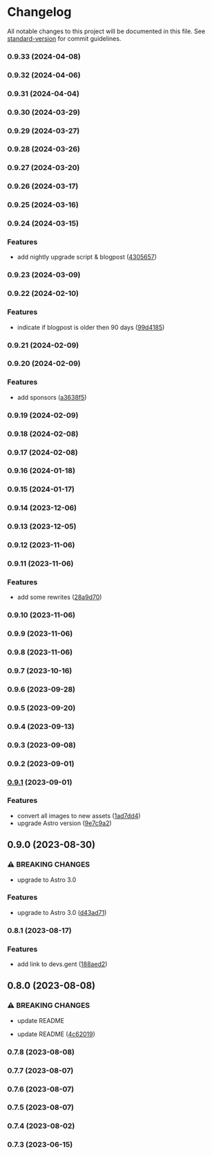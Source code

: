 # Changelog

All notable changes to this project will be documented in this file. See [standard-version](https://github.com/conventional-changelog/standard-version) for commit guidelines.

### 0.9.33 (2024-04-08)

### 0.9.32 (2024-04-06)

### 0.9.31 (2024-04-04)

### 0.9.30 (2024-03-29)

### 0.9.29 (2024-03-27)

### 0.9.28 (2024-03-26)

### 0.9.27 (2024-03-20)

### 0.9.26 (2024-03-17)

### 0.9.25 (2024-03-16)

### 0.9.24 (2024-03-15)


### Features

* add nightly upgrade script & blogpost ([4305657](https://github.com/ElianCodes/ElianCodes-frontend/commit/4305657596bff24d19cdfba214029f6e3c541cb8))

### 0.9.23 (2024-03-09)

### 0.9.22 (2024-02-10)


### Features

* indicate if blogpost is older then 90 days ([99d4185](https://github.com/ElianCodes/ElianCodes-frontend/commit/99d4185f2dad35b5a61a470579f382c960ed4fc6))

### 0.9.21 (2024-02-09)

### 0.9.20 (2024-02-09)


### Features

* add sponsors ([a3638f5](https://github.com/ElianCodes/ElianCodes-frontend/commit/a3638f57e57a577f36b88a18d7efebf28921ce2b))

### 0.9.19 (2024-02-09)

### 0.9.18 (2024-02-08)

### 0.9.17 (2024-02-08)

### 0.9.16 (2024-01-18)

### 0.9.15 (2024-01-17)

### 0.9.14 (2023-12-06)

### 0.9.13 (2023-12-05)

### 0.9.12 (2023-11-06)

### 0.9.11 (2023-11-06)


### Features

* add some rewrites ([28a9d70](https://github.com/ElianCodes/ElianCodes-frontend/commit/28a9d70e14fb1ca247dcd60edd62620fc773d304))

### 0.9.10 (2023-11-06)

### 0.9.9 (2023-11-06)

### 0.9.8 (2023-11-06)

### 0.9.7 (2023-10-16)

### 0.9.6 (2023-09-28)

### 0.9.5 (2023-09-20)

### 0.9.4 (2023-09-13)

### 0.9.3 (2023-09-08)

### 0.9.2 (2023-09-01)

### [0.9.1](https://github.com/ElianCodes/ElianCodes-frontend/compare/v0.9.0...v0.9.1) (2023-09-01)

### Features

- convert all images to new assets ([1ad7dd4](https://github.com/ElianCodes/ElianCodes-frontend/commit/1ad7dd4c8ab0553363561a29973d17b4cd093869))
- upgrade Astro version ([9e7c9a2](https://github.com/ElianCodes/ElianCodes-frontend/commit/9e7c9a2fc06ffb25c96728f693802f4f25f7ad41))

## 0.9.0 (2023-08-30)

### ⚠ BREAKING CHANGES

- upgrade to Astro 3.0

### Features

- upgrade to Astro 3.0 ([d43ad71](https://github.com/ElianCodes/ElianCodes-frontend/commit/d43ad71db8edb47e876695462763bc2beaf476aa))

### 0.8.1 (2023-08-17)

### Features

- add link to devs.gent ([188aed2](https://github.com/ElianCodes/ElianCodes-frontend/commit/188aed2183f742c5af63dff4cb389d025ea0740c))

## 0.8.0 (2023-08-08)

### ⚠ BREAKING CHANGES

- update README

- update README ([4c62019](https://github.com/ElianCodes/ElianCodes-frontend/commit/4c6201906341de8ed9aae011b5c00cb03bfeb97a))

### 0.7.8 (2023-08-08)

### 0.7.7 (2023-08-07)

### 0.7.6 (2023-08-07)

### 0.7.5 (2023-08-07)

### 0.7.4 (2023-08-02)

### 0.7.3 (2023-06-15)
